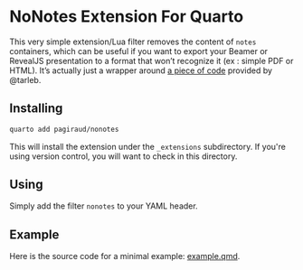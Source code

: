 # NoNotes Extension For Quarto

This very simple extension/Lua filter removes the content of `notes` containers, which can be useful if you want to export your Beamer or RevealJS presentation to a format that won’t recognize it (ex : simple PDF or HTML). It’s actually just a wrapper around [a piece of code](https://github.com/jgm/pandoc/issues/8636#issuecomment-2341524975) provided by @tarleb.

## Installing

```bash
quarto add pagiraud/nonotes
```

This will install the extension under the `_extensions` subdirectory.
If you're using version control, you will want to check in this directory.

## Using

Simply add the filter `nonotes` to your YAML header.

## Example

Here is the source code for a minimal example: [example.qmd](example.qmd).

